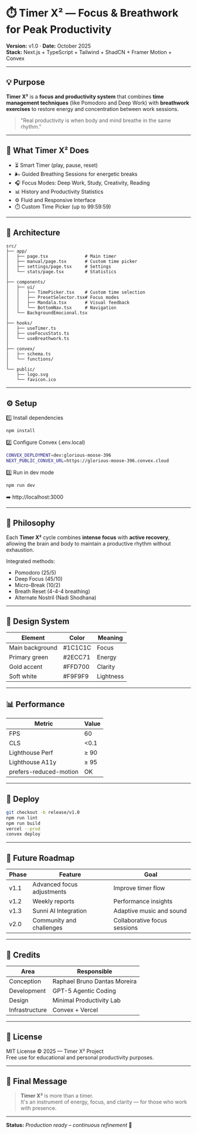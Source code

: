 # ⏱️ Timer X² — Focus & Breathwork for Peak Productivity

**Version:** v1.0 · **Date:** October 2025  
**Stack:** Next.js + TypeScript + Tailwind + ShadCN + Framer Motion + Convex  

---

## 💡 Purpose

**Timer X²** is a **focus and productivity system** that combines **time management techniques** (like Pomodoro and Deep Work) with **breathwork exercises** to restore energy and concentration between work sessions.

> "Real productivity is when body and mind breathe in the same rhythm."  

---

## 🎯 What Timer X² Does

- ⏳ Smart Timer (play, pause, reset)  
- 🌬️ Guided Breathing Sessions for energetic breaks  
- 🎧 Focus Modes: Deep Work, Study, Creativity, Reading  
- 📊 History and Productivity Statistics  
- ⚙️ Fluid and Responsive Interface  
- ⏱️ Custom Time Picker (up to 99:59:59)

---

## 🧱 Architecture

```
src/
├── app/
│   ├── page.tsx              # Main timer
│   ├── manual/page.tsx       # Custom time picker
│   ├── settings/page.tsx     # Settings
│   └── stats/page.tsx        # Statistics
│
├── components/
│   ├── ui/
│   │   ├── TimePicker.tsx    # Custom time selection
│   │   ├── PresetSelector.tsx# Focus modes
│   │   ├── Mandala.tsx       # Visual feedback
│   │   └── BottomNav.tsx     # Navigation
│   └── BackgroundEmocional.tsx
│
├── hooks/
│   ├── useTimer.ts
│   ├── useFocusStats.ts
│   └── useBreathwork.ts
│
├── convex/
│   ├── schema.ts
│   └── functions/
│
└── public/
    ├── logo.svg
    └── favicon.ico
```

---

## ⚙️ Setup

1️⃣ Install dependencies  
```bash
npm install
```

2️⃣ Configure Convex (.env.local)  
```bash
CONVEX_DEPLOYMENT=dev:glorious-moose-396
NEXT_PUBLIC_CONVEX_URL=https://glorious-moose-396.convex.cloud
```

3️⃣ Run in dev mode  
```bash
npm run dev
```  
➡️ http://localhost:3000

---

## 🧘 Philosophy

Each **Timer X²** cycle combines **intense focus** with **active recovery**, allowing the brain and body to maintain a productive rhythm without exhaustion.

Integrated methods:
- Pomodoro (25/5)
- Deep Focus (45/10)
- Micro-Break (10/2)
- Breath Reset (4-4-4 breathing)
- Alternate Nostril (Nadi Shodhana)

---

## 🎨 Design System

| Element | Color | Meaning |
|---------|-------|---------|
| Main background | #1C1C1C | Focus |
| Primary green | #2ECC71 | Energy |
| Gold accent | #FFD700 | Clarity |
| Soft white | #F9F9F9 | Lightness |

---

## 📊 Performance

| Metric | Value |
|--------|-------|
| FPS | 60 |
| CLS | <0.1 |
| Lighthouse Perf | ≥ 90 |
| Lighthouse A11y | ≥ 95 |
| prefers-reduced-motion | OK |

---

## 🚀 Deploy

```bash
git checkout -b release/v1.0
npm run lint
npm run build
vercel --prod
convex deploy
```

---

## 🧩 Future Roadmap

| Phase | Feature | Goal |
|-------|---------|------|
| v1.1 | Advanced focus adjustments | Improve timer flow |
| v1.2 | Weekly reports | Performance insights |
| v1.3 | Sunni AI Integration | Adaptive music and sound |
| v2.0 | Community and challenges | Collaborative focus sessions |

---

## 👤 Credits

| Area | Responsible |
|------|-------------|
| Conception | Raphael Bruno Dantas Moreira |
| Development | GPT-5 Agentic Coding |
| Design | Minimal Productivity Lab |
| Infrastructure | Convex + Vercel |

---

## 📄 License
MIT License © 2025 — Timer X² Project  
Free use for educational and personal productivity purposes.

---

## 💬 Final Message

> **Timer X²** is more than a timer.  
> It's an instrument of energy, focus, and clarity — for those who work with presence.

---

**Status:** *Production ready – continuous refinement* 🌱